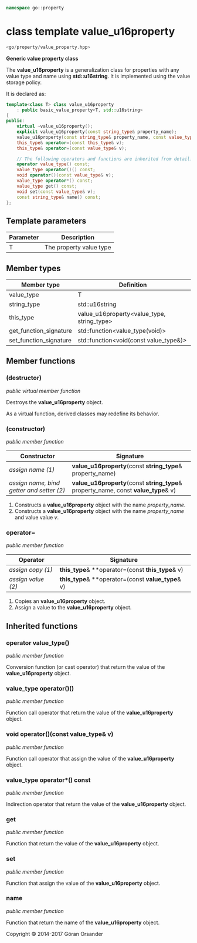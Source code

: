 ```c++
namespace go::property
```

# class template value_u16property

```c++
<go/property/value_property.hpp>
```

**Generic value property class**

The **value_u16property** is a generalization class for properties with any value type and name using **std::u16string**.
It is implemented using the value storage policy.

It is declared as:

```c++
template<class T> class value_u16property
    : public basic_value_property<T, std::u16string>
{
public:
    virtual ~value_u16property();
    explicit value_u16property(const string_type& property_name);
    value_u16property(const string_type& property_name, const value_type& v);
    this_type& operator=(const this_type& v);
    this_type& operator=(const value_type& v);

    // The following operators and functions are inherited from detail::property_base<T, policy::value<T>, std::u16string>
    operator value_type() const;
    value_type operator()() const;
    void operator()(const value_type& v);
    value_type operator*() const;
    value_type get() const;
    void set(const value_type& v);
    const string_type& name() const;
};
```

## Template parameters

Parameter | Description
-|-
T | The property value type

## Member types

Member type | Definition
-|-
value_type | T
string_type | std::u16string
this_type | value_u16property<value_type, string_type>
get_function_signature | std::function<value_type(void)>
set_function_signature | std::function<void(const value_type&)>

## Member functions

### (destructor)

*public virtual member function*

Destroys the **value_u16property** object.

As a virtual function, derived classes may redefine its behavior.

### (constructor)

*public member function*

Constructor | Signature
-|-
*assign name (1)* | **value_u16property**(const **string_type**& property_name)
*assign name, bind getter and setter (2)* | **value_u16property**(const **string_type**& property_name, const **value_type**& v)

1. Constructs a **value_u16property** object with the name *property_name*.
2. Constructs a **value_u16property** object with the name *property_name* and value value *v*.

### operator=

*public member function*

Operator | Signature
-|-
*assign copy (1)* | **this_type**& **operator=(const **this_type**& v)
*assign value (2)* | **this_type**& **operator=(const **value_type**& v)

1. Copies an **value_u16property** object.
2. Assign a value to the **value_u16property** object.

## Inherited functions

### operator value_type()

*public member function*

Conversion function (or cast operator) that return the value of the **value_u16property** object.

### value_type operator()()

*public member function*

Function call operator that return the value of the **value_u16property** object.

### void operator()(const value_type& v)

*public member function*

Function call operator that assign the value of the **value_u16property** object.

### value_type operator*() const

*public member function*

Indirection operator that return the value of the **value_u16property** object.

### get

*public member function*

Function that return the value of the **value_u16property** object.

### set

*public member function*

Function that assign the value of the **value_u16property** object.

### name

*public member function*

Function that return the name of the **value_u16property** object.

Copyright &copy; 2014-2017 Göran Orsander
